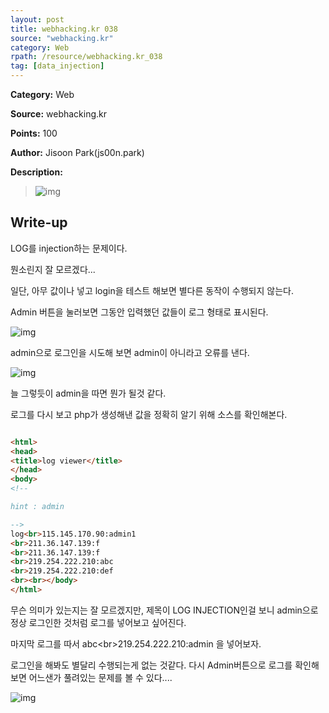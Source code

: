 ```yaml
---
layout: post
title: webhacking.kr 038
source: "webhacking.kr"
category: Web
rpath: /resource/webhacking.kr_038
tag: [data_injection] 
---
```


**Category:** Web

**Source:** webhacking.kr

**Points:** 100

**Author:** Jisoon Park(js00n.park)

**Description:** 

>![img]({{page.rpath|prepend:site.baseurl}}/prob.png)

## Write-up

LOG를 injection하는 문제이다.

뭔소린지 잘 모르겠다...

일단, 아무 값이나 넣고 login을 테스트 해보면 별다른 동작이 수행되지 않는다.

Admin 버튼을 눌러보면 그동안 입력했던 값들이 로그 형태로 표시된다.

![img]({{page.rpath|prepend:site.baseurl}}/log.png)

admin으로 로그인을 시도해 보면 admin이 아니라고 오류를 낸다.

![img]({{page.rpath|prepend:site.baseurl}}/error.png)

늘 그렇듯이 admin을 따면 뭔가 될것 같다.

로그를 다시 보고 php가 생성해낸 값을 정확히 알기 위해 소스를 확인해본다.

```html

<html>
<head>
<title>log viewer</title>
</head>
<body>
<!--

hint : admin

-->
log<br>115.145.170.90:admin1
<br>211.36.147.139:f
<br>211.36.147.139:f
<br>219.254.222.210:abc
<br>219.254.222.210:def
<br><br></body>
</html>

```

무슨 의미가 있는지는 잘 모르겠지만, 제목이 LOG INJECTION인걸 보니 admin으로 정상 로그인한 것처럼 로그를 넣어보고 싶어진다.


마지막 로그를 따서 abc&lt;br&gt;219.254.222.210:admin 을 넣어보자.

로그인을 해봐도 별달리 수행되는게 없는 것같다. 다시 Admin버튼으로 로그를 확인해보면 어느샌가 풀려있는 문제를 볼 수 있다....

![img]({{page.rpath|prepend:site.baseurl}}/flag.png)
